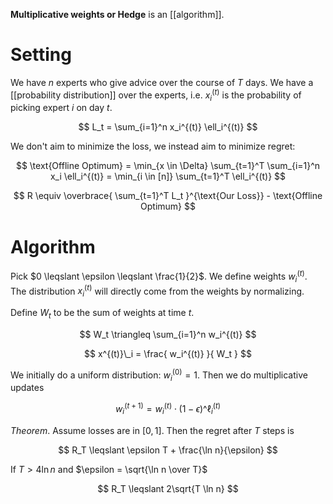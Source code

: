 **Multiplicative weights or Hedge** is an [[algorithm]].

# Setting

We have $n$ experts who give advice over the course of $T$ days. We have a [[probability distribution]] over the experts, i.e. $x^{(t)}_i$ is the probability of picking expert $i$ on day $t$. 

$$
L_t = \sum_{i=1}^n x_i^{(t)} \ell_i^{(t)}
$$

We don't aim to minimize the loss, we instead aim to minimize regret:

$$
\text{Offline Optimum} = \min_{x \in \Delta} \sum_{t=1}^T \sum_{i=1}^n x_i \ell_i^{(t)} =  \min_{i \in [n]} \sum_{t=1}^T \ell_i^{(t)}
$$

$$
R \equiv \overbrace{ \sum_{t=1}^T L_t }^{\text{Our Loss}} - \text{Offline Optimum}
$$


# Algorithm

Pick $0 \leqslant \epsilon \leqslant \frac{1}{2}$. We define weights $w_i^{(t)}$. The distribution $x^{(t)}_i$ will directly come from the weights by normalizing. 

Define $W_t$ to be the sum of weights at time $t$.

$$
W_t \triangleq \sum_{i=1}^n w_i^{(t)}
$$

$$
x^{(t)}\_i = \frac{ w_i^{(t)} }{ W_t }
$$

We initially do a uniform distribution: $w_i^{(0)} = 1$. Then we do multiplicative updates

$$
w_i^{(t+1)} = w_i^{(t)} \cdot (1 - \epsilon)\^{\ell_i^{(t)}}
$$

_Theorem_. Assume losses are in $[0,1]$. Then the regret after $T$ steps is

$$
R_T \leqslant \epsilon T + \frac{\ln n}{\epsilon}
$$

If $T > 4 \ln n$ and $\epsilon = \sqrt{\ln n \over T}$

$$
R_T \leqslant 2\sqrt{T \ln n}
$$
